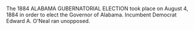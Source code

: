 The 1884 ALABAMA GUBERNATORIAL ELECTION took place on August 4, 1884 in order to elect the Governor of Alabama. Incumbent Democrat Edward A. O'Neal ran unopposed.
